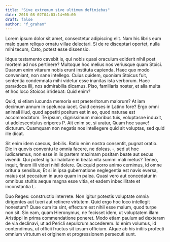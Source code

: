 ```yaml
---
title: "Sive extremum sive ultimum definiebas"
date: 2018-08-02T04:03:14+00:00
draft: false
author: "f_graham"
---
```


Lorem ipsum dolor sit amet, consectetur adipiscing elit. Nam his libris eum
malo quam reliquo ornatu villae delectari. Si de re disceptari oportet, nulla
mihi tecum, Cato, potest esse dissensio.

Idque testamento cavebit is, qui nobis quasi oraculum ediderit nihil post
mortem ad nos pertinere? Multoque hoc melius nos veriusque quam Stoici. Duarum
enim vitarum nobis erunt instituta capienda. Haec quo modo conveniant, non sane
intellego. Cuius quidem, quoniam Stoicus fuit, sententia condemnata mihi
videtur esse inanitas ista verborum. Haec para/doca illi, nos admirabilia
dicamus. Piso, familiaris noster, et alia multa et hoc loco Stoicos irridebat:
Quid enim?

Quid, si etiam iucunda memoria est praeteritorum malorum? At iam decimum annum
in spelunca iacet. Quid censes in Latino fore? Ergo omni animali illud, quod
appetiti positum est in eo, quod naturae est accommodatum. Te ipsum,
dignissimum maioribus tuis, voluptasne induxit, ut adolescentulus eriperes P.
Ait enim se, si uratur, Quam hoc suave! dicturum. Quamquam non negatis nos
intellegere quid sit voluptas, sed quid ille dicat.

Sit enim idem caecus, debilis. Ratio enim nostra consentit, pugnat oratio. Dic
in quovis conventu te omnia facere, ne doleas. -, sed ut hoc iudicaremus, non
esse in iis partem maximam positam beate aut secus vivendi. Qui potest igitur
habitare in beata vita summi mali metus? Teneo, inquit, finem illi videri nihil
dolere. Quicquid porro animo cernimus, id omne oritur a sensibus; Et si in ipsa
gubernatione neglegentia est navis eversa, maius est peccatum in auro quam in
palea. Quasi vero aut concedatur in omnibus stultis aeque magna esse vitia, et
eadem inbecillitate et inconstantia L.

Duo Reges: constructio interrete. Non igitur potestis voluptate omnia
dirigentes aut tueri aut retinere virtutem. Quid ergo hoc loco intellegit
honestum? Quae cum ita sint, effectum est nihil esse malum, quod turpe non sit.
Sin eam, quam Hieronymus, ne fecisset idem, ut voluptatem illam Aristippi in
prima commendatione poneret. Modo etiam paulum ad dexteram de via declinavi, ut
ad Pericli sepulcrum accederem. Id enim volumus, id contendimus, ut officii
fructus sit ipsum officium. Atque ab his initiis profecti omnium virtutum et
originem et progressionem persecuti sunt.
